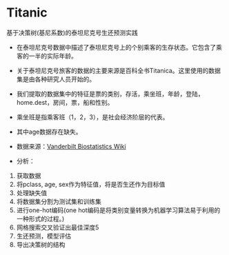 # Titanic
基于决策树(基尼系数)的泰坦尼克号生还预测实践

- 在泰坦尼克号数据中描述了泰坦尼克号上的个别乘客的生存状态。它包含了乘客的一半的实际年龄。
- 关于泰坦尼克号旅客的数据的主要来源是百科全书Titanica。这里使用的数据集是由各种研究人员开始的。
- 我们提取的数据集中的特征是票的类别，存活，乘坐班，年龄，登陆，home.dest，房间，票，船和性别。
- 乘坐班是指乘客班（1，2，3），是社会经济阶层的代表。
- 其中age数据存在缺失。

- 数据来源：[Vanderbilt Biostatistics Wiki](http://biostat.mc.vanderbilt.edu/wiki/pub/Main/DataSets/titanic.txt)

- 分析：
1. 获取数据
2. 将pclass, age, sex作为特征值，将是否生还作为目标值
3. 处理缺失值
4. 将数据集分割为测试集和训练集
5. 进行one-hot编码(one hot编码是将类别变量转换为机器学习算法易于利用的一种形式的过程。)
6. 网格搜索交叉验证出最佳深度5
7. 生还预测，模型评估
8. 导出决策树的结构
